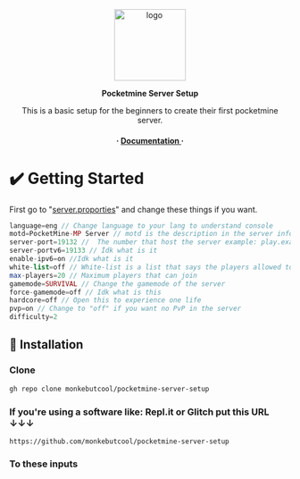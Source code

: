 <div align='center'>

<img src=https://raw.githubusercontent.com/monkebutcool/jumpscare/main/pictures/pocketmine-server-setup.ico alt="logo" width=128 height=128 />
                     <strong><p>Pocketmine Server Setup</p></strong>
<p>This is a basic setup for the beginners to create their first pocketmine server.</p>

<h4> <span> · </span> <a href="https://github.com/monkebutcool/Pocketmine-Server-Setup/blob/master/README.md"> Documentation </a> <span> · </span>


</div>

# ✔️ Getting Started
First go to "[server.proporties](https://github.com/monkebutcool/pocketmine-server-setup/server.proporties)" and change these things if you want. 

```php
language=eng // Change language to your lang to understand console 
motd=PocketMine-MP Server // motd is the description in the server info
server-port=19132 //  The number that host the server example: play.example.com:0001 default is 19132
server-portv6=19133 // İdk what is it
enable-ipv6=on //Idk what is it 
white-list=off // White-list is a list that says the players allowed to enter the server. go to "white-list.txt"
max-players=20 // Maximum players that can join
gamemode=SURVIVAL // Change the gamemode of the server
force-gamemode=off // Idk what is this
hardcore=off // Open this to experience one life
pvp=on // Change to "off" if you want no PvP in the server
difficulty=2
```


## 📩 Installation

### Clone

```bash
gh repo clone monkebutcool/pocketmine-server-setup
```

### If you're using a software like: Repl.it or Glitch put this URL ↓↓↓

```git
https://github.com/monkebutcool/pocketmine-server-setup
```

### To these inputs
